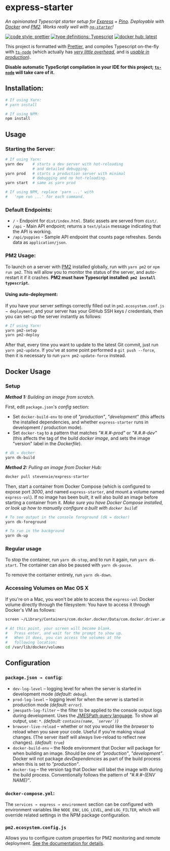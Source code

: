 # express-starter

*An opinionated Typescript starter setup for [Express](https://www.expressjs.com) + [Pino](https://getpino.io). Deployable with [Docker](https://www.docker.com) and [PM2](http://pm2.keymetrics.io). Works really well with [`ng-starter`](https://github.com/steven-xie/ng-starter)!*

[![code style: prettier](https://img.shields.io/badge/code_style-prettier-ff69b4.svg)](https://github.com/prettier/prettier) [![type definitions: Typescript](https://img.shields.io/badge/type%20definitions-Typescript-blue.svg)](https://www.typescriptlang.org) [![docker hub: latest](https://img.shields.io/badge/docker%20hub-latest-008bb8.svg)](https://hub.docker.com/r/stevenxie/express-starter/)

This project is formatted with [Prettier](https://prettier.io), and compiles Typescript on-the-fly with [`ts-node`](https://github.com/TypeStrong/ts-node) (which actually has [*very little overhead*](https://www.bennadel.com/blog/3268-experimenting-with-ts-node-and-using-typescript-in-node-js-on-the-server.htm), and is [*usable in production*](https://github.com/TypeStrong/ts-node/issues/104#issuecomment-250252708)).

**Disable automatic TypeScript compilation in your IDE for this project; [`ts-node`](https://github.com/TypeStrong/ts-node) will take care of it.**

## Installation:

```bash
# If using Yarn:
# yarn install

# If using NPM:
npm install
```

## Usage

### Starting the Server:

```bash
# If using Yarn:
yarn dev    # starts a dev server with hot-reloading
            # and detailed debugging.
yarn prod   # starts a production server with minimal
            # debugging and no hot-reloading.  
yarn start  # same as yarn prod

# If using NPM, replace 'yarn ...' with 
#   'npm run ...' for each command.
```

### Default Endpoints:

* `/` - Endpoint for `dist/index.html`. Static assets are served from `dist/`.
* `/api` - Main API endpoint; returns a `text/plain` message indicating that the API is working.
* `/api/puppies` - Sample API endpoint that counts page refreshes. Sends data as `application/json`.

### PM2 Usage:

To launch on a server with [PM2](http://pm2.keymetrics.io) installed globally, run with `yarn pm2` or `npm run pm2`. This will allow you to monitor the status of the server, and auto-restart it if it crashes. **PM2 must have Typescript installed: `pm2 install typescript`.**

#### Using auto-deployment:

If you have your server settings correctly filled out in `pm2.ecosystem.conf.js → deployment`, and your server has your GitHub SSH keys / credentials, then you can set-up the server instantly as follows:

```bash
# If using Yarn:
yarn pm2-setup
yarn pm2-deploy
```

After that, every time you want to update to the latest Git commit, just run `yarn pm2-update`. If you've at some point performed a `git push --force`, then it is necessary to run `yarn pm2-update-force` instead.

## Docker Usage

### Setup

_**Method 1:** Building an image from scratch._

First, edit `package.json`'s *config* section:
* Set `docker-build-env` to one of *"production"*, *"development"* (this affects the installed dependencies, and whether `express-starter` runs in development / production mode).
* Set `docker-tag` to a pattern that matches *"#.#.#-prod"* or *"#.#.#-dev"* (this affects the tag of the build *docker image*, and sets the image "version" label in the *Dockerfile*).

```bash
# dk = docker
yarn dk-build
```

_**Method 2:** Pulling an image from Docker Hub:_

```bash
docker pull stevenxie/express-starter
```

Then, start a container from Docker Compose (which is configured to expose port _3000_, and named `express-starter`, and mount a volume named `express-vol`). If no image has been built, it will also build an image before starting a container from it. *Make sure you have Docker Compose installed, or look up how to manually configure a built with `docker build`!*

```bash
# To see output in the console foreground (dk = docker)
yarn dk-foreground

# To run in the background
yarn dk-up
```

### Regular usage

To stop the container, run `yarn dk-stop`, and to run it again, run `yarn dk-start`. The container can also be paused with `yarn dk-pause`.

To remove the container entirely, run `yarn dk-down`.

### Accessing Volumes on Mac OS X

If you're on a Mac, you won't be able to access the `express-vol` Docker volume directly through the filesystem: You have to access it through Docker's VM as follows:

```bash
screen ~/Library/Containers/com.docker.docker/Data/com.docker.driver.amd64-linux/tty

# At this point, your screen will become blank.
#   Press enter, and wait for the prompt to show up.
#   When it does, you can access the volumes at the
#   following location:
cd /var/lib/docker/volumes
```

## Configuration

### `package.json → config`:

* `dev-log-level` – logging level for when the server is started in development mode _(default: `debug`)_.
* `prod-log-level` – logging level for when the server is started in production mode _(default: `error`)_.
* `jmespath-log-filter` – the filter to be applied to the console output logs during development. Uses the [JMESPath query language](http://jmespath.org). To show all output, use: `*`. _(default: `` contains(name, `server`) ``)_
* `browser-live-reload` – whether or not you would like the _browser_ to reload when you save your code. Useful if you're making visual changes. (The server itself will always live-reload to reflect new changes). _(default: `true`)_
* `docker-build-env` – the Node environment that Docker will package for when building an image. Should be one of *"production"*, *"development"*. Docker will not package *devDependencies* as part of the build process when this is set to *"production"*.
* `docker-tag` – the version tag that Docker will label the image with during the build process. Conventionally follows the pattern of *"#.#.#-(ENV NAME)"*.

### `docker-compose.yml`:
The `services → express → environment` section can be configured with environment variables like `NODE_ENV`, `LOG_LEVEL`, and `LOG_FILTER`, which will override related settings in the NPM package configuration.

### `pm2.ecosystem.config.js`

Allows you to configure custom properties for PM2 monitoring and remote deployment. [See the documentation for details](http://pm2.keymetrics.io/docs/usage/application-declaration/).
